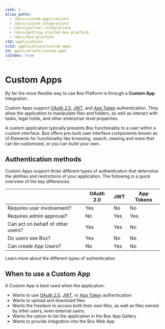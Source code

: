```yaml
---
rank: 1
alias_paths:
  - /docs/custom-applications
  - /docs/custom-integrations
  - /docs/partner-integrations
  - /docs/getting-started-box-platform
  - /docs/box-platform
cId: applications
scId: applications/custom-apps
id: applications/custom-apps
isIndex: true
---
```

# Custom Apps

By far the more flexible way to use Box Platform is through a **Custom App**
integration.

Custom Apps support [OAuth 2.0][oauth2], [JWT][jwt], and [App Token][app-token]
authentication. They allow the application to manipulate files and folders, as
well as interact with tasks, legal holds, and other enterprise-level properties.

A custom application typically presents Box functionality to a user within a
custom interface. Box offers pre-built user interface components known as UI
Elements for functionality like browsing, search, viewing and more that can be
customized, or you can build your own.

## Authentication methods

Custom Apps support three different types of authentication that determine the
abilities and restrictions of your application. The following is a quick
overview of the key differences.

<!-- markdownlint-disable line-length -->

|                                   | OAuth 2.0 | JWT | App Tokens |
| --------------------------------- | --------- | --- | ---------- |
| Requires user involvement?        | Yes       | No  | No         |
| Requires admin approval?          | No        | Yes | Yes        |
| Can act on behalf of other users? | Yes       | Yes | No         |
| Do users see Box?                 | Yes       | No  | No         |
| Can create App Users?             | No        | Yes | No         |

<!-- markdownlint-enable line-length -->

<CTA to="g://authentication/select">
Learn more about the different types of authentication

</CTA>

## When to use a Custom App

A Custom App is best used when the application:

* Wants to use [OAuth 2.0][oauth2], [JWT][jwt], or [App Token][app-token] authentication
* Wants to upload and download files
* Wants the freedom to access both their own files, as well as files owned by
  other users, even external users.
* Wants the option to list the application in the Box App Gallery
* Wants to provide integration into the Box Web App

[oauth2]: guide://authentication/oauth2

[jwt]: guide://authentication/jwt

[app-token]: guide://authentication/app-token
